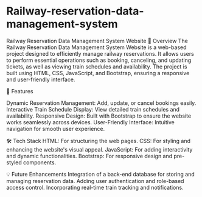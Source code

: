 # Railway-reservation-data-management-system

Railway Reservation Data Management System Website
📖 Overview
The Railway Reservation Data Management System Website is a web-based project designed to efficiently manage railway reservations. It allows users to perform essential operations such as booking, canceling, and updating tickets, as well as viewing train schedules and availability. The project is built using HTML, CSS, JavaScript, and Bootstrap, ensuring a responsive and user-friendly interface.

🌟 Features

Dynamic Reservation Management: Add, update, or cancel bookings easily.
Interactive Train Schedule Display: View detailed train schedules and availability.
Responsive Design: Built with Bootstrap to ensure the website works seamlessly across devices.
User-Friendly Interface: Intuitive navigation for smooth user experience.

🛠️ Tech Stack
HTML: For structuring the web pages.
CSS: For styling and enhancing the website's visual appeal.
JavaScript: For adding interactivity and dynamic functionalities.
Bootstrap: For responsive design and pre-styled components.

💡 Future Enhancements
Integration of a back-end database for storing and managing reservation data.
Adding user authentication and role-based access control.
Incorporating real-time train tracking and notifications.
